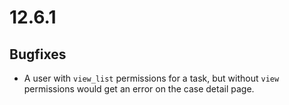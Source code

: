 # 12.6.1

## Bugfixes

* A user with `view_list` permissions for a task, but without `view` permissions would get an error on the case detail page.
